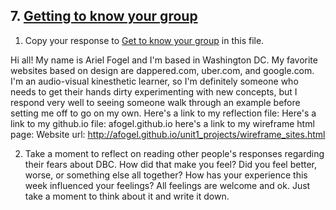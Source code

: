 ## 7. [Getting to know your group](7_get_to_know_your_group/readme.md)

1. Copy your response to <a href="https://github.com/Devbootcamp/phase_0_unit_1/tree/master/week_1/6_Get_to_know_your_group" target="_blank"> Get to know your group</a> in this file.

Hi all!
My name is Ariel Fogel and I'm based in Washington DC. My favorite websites based on design are dappered.com, uber.com, and google.com. I'm an audio-visual kinesthetic learner, so I'm definitely someone who needs to get their hands dirty experimenting with new concepts, but I respond very well to seeing someone walk through an example before setting me off to go on my own.
Here's a link to my reflection file:
Here's a link to my github.io file: afogel.github.io
here's a link to my wireframe html page: Website url: http://afogel.github.io/unit1_projects/wireframe_sites.html

2. Take a moment to reflect on reading other people's responses regarding their fears about DBC. How did that make you feel? Did you feel better, worse, or something else all together? How has your experience this week influenced your feelings? All feelings are welcome and ok. Just take a moment to think about it and write it down. 

<!-- Insert your response here -->

